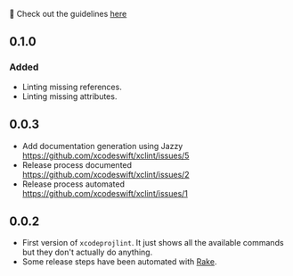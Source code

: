 🚀 Check out the guidelines [here](https://github.com/xcodeswift/contributors/blob/master/CHANGELOG_GUIDELINES.md)

## 0.1.0

### Added
- Linting missing references.
- Linting missing attributes.

## 0.0.3
- Add documentation generation using Jazzy https://github.com/xcodeswift/xclint/issues/5
- Release process documented https://github.com/xcodeswift/xclint/issues/2
- Release process automated https://github.com/xcodeswift/xclint/issues/1

## 0.0.2
- First version of `xcodeprojlint`. It just shows all the available commands but they don't actually do anything.
- Some release steps have been automated with [Rake](https://github.com/ruby/rake).

